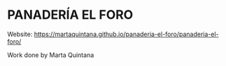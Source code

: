 # PANADERÍA EL FORO

Website: https://martaquintana.github.io/panaderia-el-foro/panaderia-el-foro/

Work done by Marta Quintana 
